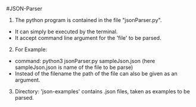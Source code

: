 #JSON-Parser

1. The python program is contained in the file "jsonParser.py".
 - It can simply be executed by the terminal.
 - It accept command line argument for the 'file' to be parsed.

2. For Example:
 - command: python3 jsonParser.py sampleJson.json (here sampleJson.json is name of the file to be parse)
 - Instead of the filename the path of the file can also be given as an argument.

3. Directory: 'json-examples' contains .json files, taken as examples to be parsed.

